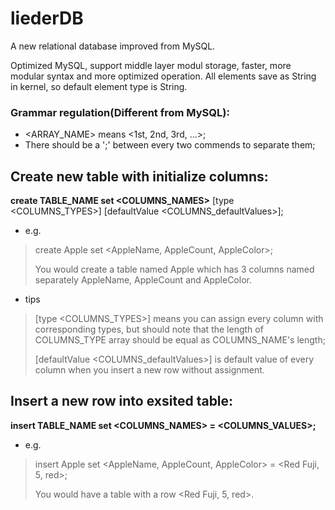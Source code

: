 # liederDB
A new relational database improved from MySQL.

Optimized MySQL, support middle layer modul storage, faster, more modular syntax and more optimized operation.
All elements save as String in kernel, so default element type is String.

### Grammar regulation(Different from MySQL):
* <ARRAY_NAME> means <1st, 2nd, 3rd, ...>;
* There should be a ';' between every two commends to separate them;



## Create new table with initialize columns:

__create TABLE_NAME set <COLUMNS_NAMES>__ [type <COLUMNS_TYPES>] [defaultValue <COLUMNS_defaultValues>];

* e.g.
>create Apple set <AppleName, AppleCount, AppleColor>;
>
>You would create a table named Apple which has 3 columns named separately AppleName, AppleCount and AppleColor.
* tips
>[type <COLUMNS_TYPES>] means you can assign every column with corresponding types, but should note that the length of COLUMNS_TYPE array should be equal as COLUMNS_NAME's length;
>
>[defaultValue <COLUMNS_defaultValues>] is default value of every column when you insert a new row without assignment.


## Insert a new row into exsited table:

__insert TABLE_NAME set <COLUMNS_NAMES> = <COLUMNS_VALUES>;__

* e.g.
>insert Apple set <AppleName, AppleCount, AppleColor> = <Red Fuji, 5, red>;
>
>You would have a table with a row <Red Fuji, 5, red>.
